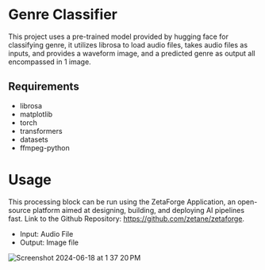 # Genre Classifier

This project uses a pre-trained model provided by hugging face for classifying genre, it utilizes librosa to load audio files, takes audio files as inputs, and provides a waveform image, and a predicted genre as output all encompassed in 1 image. 

## Requirements

- librosa
- matplotlib
- torch
- transformers
- datasets
- ffmpeg-python

# Usage
This processing block can be run using the ZetaForge Application, an open-source platform aimed at designing, building, and deploying AI pipelines fast. Link to the Github Repository: https://github.com/zetane/zetaforge.

- Input: Audio File
- Output: Image file

![Screenshot 2024-06-18 at 1 37 20 PM](https://github.com/OGHO-SAYE/Genre-Classifier-ZETAFORGE/assets/126590412/4a13098b-2726-40c3-9165-5dd958aac0d2)
